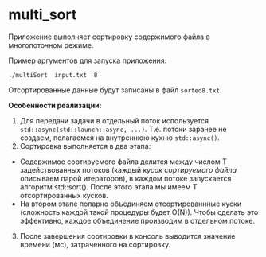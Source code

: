 
# multi_sort
Приложение выполняет сортировку содержимого файла в многопоточном режиме.

Пример аргументов для запуска приложения:

`./multiSort  input.txt  8`

Отсортированные данные будут записаны в файл `sorted8.txt`.

**Особенности реализации:**
1. Для передачи задачи в отдельный поток используется `std::async(std::launch::async, ...)`. Т.е. потоки заранее не создаем, полагаемся на внутреннюю кухню
`std::async()`.
3. Сортировка выполняется в два этапа:
- Содержимое сортируемого файла делится между числом T задействованных потоков (каждый *кусок сортируемого файла* описываем парой итераторов), в каждом потоке запускается алгоритм std::sort().
После этого этапа мы имеем T отсортированных кусков.
- На втором этапе попарно объединяем отсортированнные куски (сложность каждой такой процедуры будет O(N)). Чтобы сделать это эффективно, 
каждое объединение производим в отдельном потоке.
3. После завершения сортировки в консоль выводится значение времени (мс), затраченного на сортировку.
